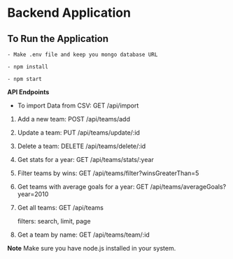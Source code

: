# Backend Application

## To Run the Application

    - Make .env file and keep you mongo database URL

    - npm install

    - npm start

**API Endpoints**

* To import Data from CSV:
    GET /api/import

1. Add a new team:
    POST /api/teams/add

2. Update a team:
    PUT /api/teams/update/:id

3. Delete a team:
    DELETE /api/teams/delete/:id

4. Get stats for a year:
    GET /api/teams/stats/:year

5. Filter teams by wins:
    GET /api/teams/filter?winsGreaterThan=5

6. Get teams with average goals for a year:
    GET /api/teams/averageGoals?year=2010

7. Get all teams:
    GET /api/teams
    
    filters: search, limit, page

8. Get a team by name:
    GET /api/teams/team/:id

**Note** Make sure you have node.js installed in your system.
